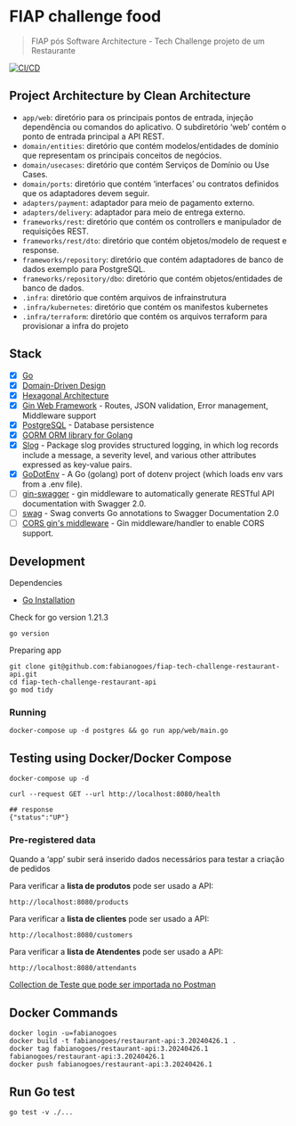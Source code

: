 # FIAP challenge food

> FIAP pós Software Architecture - Tech Challenge projeto de um Restaurante
 
[![CI/CD](https://github.com/fabianogoes/fiap-tech-challenge-restaurant-api/actions/workflows/deploy.yml/badge.svg)](https://github.com/fabianogoes/fiap-tech-challenge-restaurant-api/actions/workflows/deploy.yml)

## Project Architecture by Clean Architecture

- `app/web`: diretório para os principais pontos de entrada, injeção dependência ou comandos do aplicativo. O subdiretório ‘web’ contém o ponto de entrada principal a API REST.
- `domain/entities`: diretório que contém modelos/entidades de domínio que representam os principais conceitos de negócios.
- `domain/usecases`: diretório que contém Serviços de Domínio ou Use Cases.
- `domain/ports`: diretório que contém ‘interfaces’ ou contratos definidos que os adaptadores devem seguir.
- `adapters/payment`: adaptador para meio de pagamento externo.
- `adapters/delivery`: adaptador para meio de entrega externo.
- `frameworks/rest`: diretório que contém os controllers e manipulador de requisições REST.
- `frameworks/rest/dto`: diretório que contém objetos/modelo de request e response.
- `frameworks/repository`: diretório que contém adaptadores de banco de dados exemplo para PostgreSQL.
- `frameworks/repository/dbo`: diretório que contém objetos/entidades de banco de dados.
- `.infra`: diretório que contém arquivos de infrainstrutura
- `.infra/kubernetes`: diretório que contém os manifestos kubernetes
- `.infra/terraform`: diretório que contém os arquivos terraform para provisionar a infra do projeto

## Stack

- [x] [Go][0]
- [x] [Domain-Driven Design][6]
- [x] [Hexagonal Architecture][5]
- [x] [Gin Web Framework][1] - Routes, JSON validation, Error management, Middleware support
- [x] [PostgreSQL][3] - Database persistence
- [x] [GORM ORM library for Golang][2]
- [x] [Slog](https://pkg.go.dev/log/slog) - Package slog provides structured logging, in which log records include a message, a severity level, and various other attributes expressed as key-value pairs. 
- [x] [GoDotEnv](https://github.com/joho/godotenv) - A Go (golang) port of dotenv project (which loads env vars from a .env file).
- [ ] [gin-swagger](https://github.com/swaggo/gin-swagger) - gin middleware to automatically generate RESTful API documentation with Swagger 2.0.
- [ ] [swag](https://github.com/swaggo/swag) - Swag converts Go annotations to Swagger Documentation 2.0
- [ ] [CORS gin's middleware](https://github.com/gin-contrib/cors) - Gin middleware/handler to enable CORS support.

## Development

Dependencies

- [Go Installation](https://go.dev/doc/install)

Check for go version 1.21.3

```shell
go version
```

Preparing app

```shell
git clone git@github.com:fabianogoes/fiap-tech-challenge-restaurant-api.git
cd fiap-tech-challenge-restaurant-api
go mod tidy
````

### Running

```shell
docker-compose up -d postgres && go run app/web/main.go
```

## Testing using Docker/Docker Compose

```shell
docker-compose up -d

curl --request GET --url http://localhost:8080/health

## response 
{"status":"UP"}
```

### Pre-registered data

Quando a ‘app’ subir será inserido dados necessários para testar a criação de pedidos 

Para verificar a **lista de produtos** pode ser usado a API:

```shell
http://localhost:8080/products
```

Para verificar a **lista de clientes** pode ser usado a API:

```shell
http://localhost:8080/customers
```

Para verificar a **lista de Atendentes** pode ser usado a API: 
```shell
http://localhost:8080/attendants
```

[Collection de Teste que pode ser importada no Postman](./__utils__/fiap-tech-challenge-Insomnia.json)

## Docker Commands

```shell
docker login -u=fabianogoes
docker build -t fabianogoes/restaurant-api:3.20240426.1 .
docker tag fabianogoes/restaurant-api:3.20240426.1 fabianogoes/restaurant-api:3.20240426.1
docker push fabianogoes/restaurant-api:3.20240426.1
```

## Run Go test

```shell
go test -v ./...
```

[0]: https://go.dev/
[1]: https://gin-gonic.com/
[2]: https://gorm.io/index.html
[3]: https://www.postgresql.org/
[5]: https://alistair.cockburn.us/hexagonal-architecture/
[6]: https://www.amazon.com/dp/0321125215?ref_=cm_sw_r_cp_ud_dp_0M66DHP14SJ5GBBJCRNP
